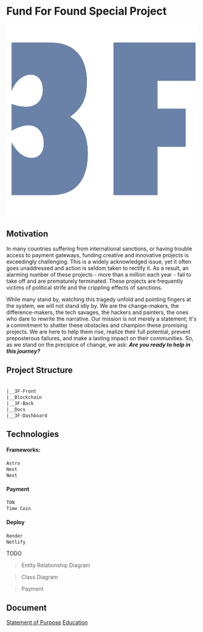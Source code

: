 # Fund For Found Special Project

![Fund For Found](3F.svg)

## Motivation

In many countries suffering from international sanctions, or having trouble access to payment gateways, funding creative and innovative projects is exceedingly challenging. This is a widely acknowledged issue, yet it often goes unaddressed and action is seldom taken to rectify it. As a result, an alarming number of these projects - more than a million each year - fail to take off and are prematurely terminated. These projects are frequently victims of political strife and the crippling effects of sanctions.

While many stand by, watching this tragedy unfold and pointing fingers at the system, we will not stand idly by. We are the change-makers, the difference-makers, the tech savages, the hackers and painters, the ones who dare to rewrite the narrative. Our mission is not merely a statement; it's a commitment to shatter these obstacles and champion these promising projects. We are here to help them rise, realize their full potential, prevent preposterous failures, and make a lasting impact on their communities. So, as we stand on the precipice of change, we ask: **_Are you ready to help in this journey?_**

## Project Structure

```

|__3F-Front
|__Blockchain
|__3F-Back
|__Docs
|__3F-Dashboard

```

## Technologies

#### Frameworks:

```
Astro
Nest
Next
```

#### Payment

```
TON
Time Coin
```

#### Deploy

```
Render
Netlify
```

TODO

> Entity Relationship Diagram

> Class Diagram

> Payment

## Document

[Statement of Purpose](https://volcano-fairy-a6b.notion.site/Statement-of-Purpose-89ba453d44c8434ba896b33ff645e9a7)
[Education](https://volcano-fairy-a6b.notion.site/Education-be43aff02ea349e2930b572937561e7c)
